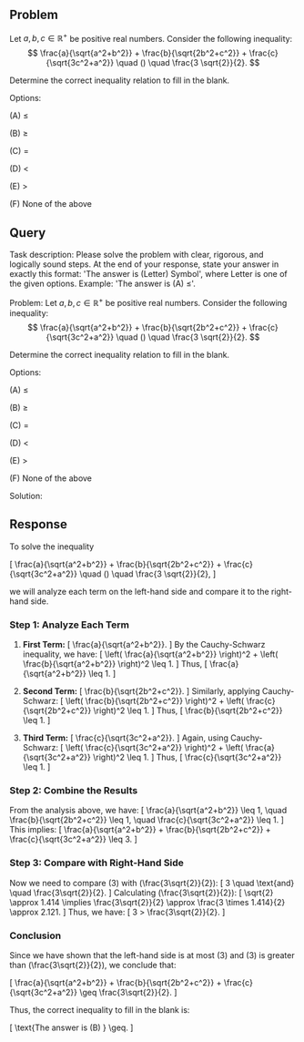 ## Problem

Let $a, b, c \in \mathbb{R}^{+}$ be positive real numbers. Consider the following inequality:
$$
\frac{a}{\sqrt{a^2+b^2}} + \frac{b}{\sqrt{2b^2+c^2}} + \frac{c}{\sqrt{3c^2+a^2}} \quad () \quad \frac{3 \sqrt{2}}{2}.
$$

Determine the correct inequality relation to fill in the blank.

Options:

(A) $\leq$ 

(B) $\geq$

(C) $=$ 

(D) $<$

(E) $>$

(F) None of the above

## Query

Task description: Please solve the problem with clear, rigorous, and logically sound steps. At the end of your response, state your answer in exactly this format: 'The answer is (Letter) Symbol', where Letter is one of the given options. Example: 'The answer is (A) $\leq$'.

Problem: Let $a, b, c \in \mathbb{R}^{+}$ be positive real numbers. Consider the following inequality:
$$
\frac{a}{\sqrt{a^2+b^2}} + \frac{b}{\sqrt{2b^2+c^2}} + \frac{c}{\sqrt{3c^2+a^2}} \quad () \quad \frac{3 \sqrt{2}}{2}.
$$

Determine the correct inequality relation to fill in the blank.

Options:

(A) $\leq$ 

(B) $\geq$

(C) $=$ 

(D) $<$

(E) $>$

(F) None of the above

Solution:

## Response

To solve the inequality 

\[
\frac{a}{\sqrt{a^2+b^2}} + \frac{b}{\sqrt{2b^2+c^2}} + \frac{c}{\sqrt{3c^2+a^2}} \quad () \quad \frac{3 \sqrt{2}}{2},
\]

we will analyze each term on the left-hand side and compare it to the right-hand side.

### Step 1: Analyze Each Term

1. **First Term:**
   \[
   \frac{a}{\sqrt{a^2+b^2}}.
   \]
   By the Cauchy-Schwarz inequality, we have:
   \[
   \left( \frac{a}{\sqrt{a^2+b^2}} \right)^2 + \left( \frac{b}{\sqrt{a^2+b^2}} \right)^2 \leq 1.
   \]
   Thus,
   \[
   \frac{a}{\sqrt{a^2+b^2}} \leq 1.
   \]

2. **Second Term:**
   \[
   \frac{b}{\sqrt{2b^2+c^2}}.
   \]
   Similarly, applying Cauchy-Schwarz:
   \[
   \left( \frac{b}{\sqrt{2b^2+c^2}} \right)^2 + \left( \frac{c}{\sqrt{2b^2+c^2}} \right)^2 \leq 1.
   \]
   Thus,
   \[
   \frac{b}{\sqrt{2b^2+c^2}} \leq 1.
   \]

3. **Third Term:**
   \[
   \frac{c}{\sqrt{3c^2+a^2}}.
   \]
   Again, using Cauchy-Schwarz:
   \[
   \left( \frac{c}{\sqrt{3c^2+a^2}} \right)^2 + \left( \frac{a}{\sqrt{3c^2+a^2}} \right)^2 \leq 1.
   \]
   Thus,
   \[
   \frac{c}{\sqrt{3c^2+a^2}} \leq 1.
   \]

### Step 2: Combine the Results

From the analysis above, we have:
\[
\frac{a}{\sqrt{a^2+b^2}} \leq 1, \quad \frac{b}{\sqrt{2b^2+c^2}} \leq 1, \quad \frac{c}{\sqrt{3c^2+a^2}} \leq 1.
\]
This implies:
\[
\frac{a}{\sqrt{a^2+b^2}} + \frac{b}{\sqrt{2b^2+c^2}} + \frac{c}{\sqrt{3c^2+a^2}} \leq 3.
\]

### Step 3: Compare with Right-Hand Side

Now we need to compare \(3\) with \(\frac{3\sqrt{2}}{2}\):
\[
3 \quad \text{and} \quad \frac{3\sqrt{2}}{2}.
\]
Calculating \(\frac{3\sqrt{2}}{2}\):
\[
\sqrt{2} \approx 1.414 \implies \frac{3\sqrt{2}}{2} \approx \frac{3 \times 1.414}{2} \approx 2.121.
\]
Thus, we have:
\[
3 > \frac{3\sqrt{2}}{2}.
\]

### Conclusion

Since we have shown that the left-hand side is at most \(3\) and \(3\) is greater than \(\frac{3\sqrt{2}}{2}\), we conclude that:

\[
\frac{a}{\sqrt{a^2+b^2}} + \frac{b}{\sqrt{2b^2+c^2}} + \frac{c}{\sqrt{3c^2+a^2}} \geq \frac{3\sqrt{2}}{2}.
\]

Thus, the correct inequality to fill in the blank is:

\[
\text{The answer is (B) } \geq.
\]